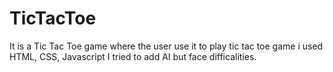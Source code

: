 # TicTacToe
It is a Tic Tac Toe game where the user use it to play tic tac toe game
i used HTML, CSS, Javascript
I tried to add AI but face difficalities.
